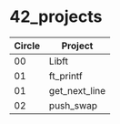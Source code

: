 # 42_projects

| **Circle** | **Project**   |
|------------|---------------|
| 00         | Libft         |
| 01         | ft_printf     |
| 01         | get_next_line |
| 02         | push_swap     |
